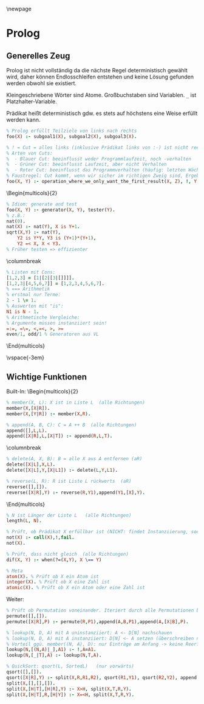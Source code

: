 \newpage
# Prolog

## Generelles Zeug
Prolog ist nicht vollständig da die nächste Regel deterministisch gewählt wird, daher können Endlosschleifen entstehen und keine Lösung gefunden werden obwohl sie existiert.

Kleingeschriebene Wörter sind Atome. Großbuchstaben sind Variablen. `_` ist Platzhalter-Variable.

Prädikat heißt deterministisch gdw. es stets auf höchstens eine Weise erfüllt werden kann.

```prolog
% Prolog erfüllt Teilziele von links nach rechts
foo(X) :- subgoal1(X), subgoal2(X), subgoal3(X).

% ! = Cut = alles links (inklusive Prädikat links von :-) ist nicht reerfüllbar.
% Arten von Cuts:
%  - Blauer Cut: beeinflusst weder Programmlaufzeit, noch -verhalten
%  - Grüner Cut: beeinflusst Laufzeit, aber nicht Verhalten
%  - Roter Cut: beeinflusst das Programmverhalten (häufig: letzten Wächter unnötig machen)
% Faustregel: Cut kommt, wenn wir sicher im richtigen Zweig sind, Ergebnisse danach
foo(X, Y) :- operation_where_we_only_want_the_first_result(X, Z), !, Y = Z.
```

\Begin{multicols}{2}
``` prolog
% Idiom: generate and test
foo(X, Y) :- generator(X, Y), tester(Y).
% z.B.:
nat(0).
nat(X) :- nat(Y), X is Y+1.
sqrt(X,Y) :- nat(Y),
    Y2 is Y*Y, Y3 is (Y+1)*(Y+1),
    Y2 =< X, X < Y3.
% Früher testen => effizienter
```
\columnbreak

```prolog
% Listen mit Cons:
[1,2,3] = [1|[2|[3|[]]]].
[1,2,3|[4,5,6,7]] = [1,2,3,4,5,6,7].
% === Arithmetik
% erstmal nur Terme:
2 - 1 \= 1.
% Auswerten mit "is":
N1 is N - 1.
% Arithmetische Vergleiche:
% Argumente müssen instanziiert sein!
=:=, =\=, <,=<, >, >=
even/1, odd/1 % Generatoren aus VL
```
\End{multicols}

\vspace{-3em}
## Wichtige Funktionen

Built-In:
\Begin{multicols}{2}
```prolog
% member(X, L): X ist in Liste L  (alle Richtungen)
member(X,[X|R]).
member(X,[Y|R]) :- member(X,R).

% append(A, B, C): C = A ++ B  (alle Richtungen)
append([],L,L).
append([X|R],L,[X|T]) :- append(R,L,T).
```
\columnbreak
```prolog
% delete(A, X, B): B = alle X aus A entfernen (aR)
delete([X|L],X,L).
delete([X|L],Y,[X|L1]) :- delete(L,Y,L1).

% reverse(L, R): R ist Liste L rückwerts  (aR)
reverse([],[]).
reverse([X|R],Y) :- reverse(R,Y1),append(Y1,[X],Y).
```
\End{multicols}
```prolog
% N ist Länger der Liste L   (alle Richtungen)
length(L, N).

% Prüft, ob Prädikat X erfüllbar ist (NICHT: findet Instanziierung, sodass X nicht erfüllt ist)
not(X) :- call(X),!,fail.
not(X).

% Prüft, dass nicht gleich  (alle Richtungen)
dif(X, Y) :- when(?=(X,Y), X \== Y)

% Meta
atom(X). % Prüft ob X ein Atom ist
integer(X). % Prüft ob X eine Zahl ist
atomic(X). % Prüft ob X ein Atom oder eine Zahl ist
```

Weiter:
```prolog
% Prüft ob Permutation voneinander. Iteriert durch alle Permutationen bei Reerfüllung   (alle Richtungen)
permute([],[]).
permute([X|R],P) :- permute(R,P1),append(A,B,P1),append(A,[X|B],P).

% lookup(N, D, A) mit A uninstanziiert: A <- D[N] nachschauen
% lookup(N, D, A) mit A instanziiert: D[N] <- A setzen (überschreiben nicht möglich)
% Vorteil ggü. member((N, A), D): nur Einträge am Anfang -> keine Reerfüllung
lookup(N,[(N,A)|_],A1) :- !,A=A1.
lookup(N,[_|T],A) :- lookup(N,T,A).

% QuickSort: qsort(L, SortedL)   (nur vorwärts)
qsort([],[]).
qsort([X|R],Y) :- split(X,R,R1,R2), qsort(R1,Y1), qsort(R2,Y2), append(Y1,[X|Y2],Y).
split(X,[],[],[]).
split(X,[H|T],[H|R],Y) :- X>H, split(X,T,R,Y).
split(X,[H|T],R,[H|Y]) :- X=<H, split(X,T,R,Y).
```

